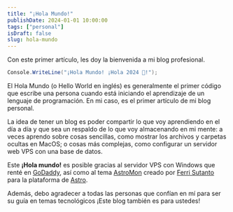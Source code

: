 ```yaml
---
title: "¡Hola Mundo!"
publishDate: 2024-01-01 10:00:00
tags: ["personal"]
isDraft: false
slug: hola-mundo
---
```


Con este primer artículo, les doy la bienvenida a mi blog profesional.

```cs showLineNumbers {4} title="Blog de Jonathan Mendoza/holamundo.cs"
Console.WriteLine("¡Hola Mundo! ¡Hola 2024 👋!");
```

El Hola Mundo (o Hello World en inglés) es generalmente el primer código que escribe una persona cuando está iniciando el aprendizaje de un lenguaje de programación. En mi caso, es el primer artículo de mi blog personal.

La idea de tener un blog es poder compartir lo que voy aprendiendo en el día a día y que sea un respaldo de lo que voy almacenando en mi mente: a veces aprendo sobre cosas sencillas, como mostrar los archivos y carpetas ocultas en MacOS; o cosas más complejas, como configurar un servidor web VPS con una base de datos.

Este **¡Hola mundo!** es posible gracias al servidor VPS con Windows que renté en [GoDaddy](https://www.godaddy.com/es/hosting/vps-hosting), así como al tema [AstroMon](https://github.com/fer-ri/astro-mon) creado por [Ferri Sutanto](https://ferrisutanto.com/) para la plataforma de [Astro](https://astro.build/). 

Además, debo agradecer a todas las personas que confían en mí para ser su guía en temas tecnológicos ¡Este blog también es para ustedes!